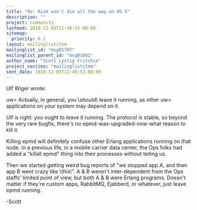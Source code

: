 ```yaml
---
title: "Re: Riak won't die all the way on OS X"
description: ""
project: community
lastmod: 2010-12-03T11:40:53-08:00
sitemap:
  priority: 0.2
layout: mailinglistitem
mailinglist_id: "msg01707"
mailinglist_parent_id: "msg01681"
author_name: "Scott Lystig Fritchie"
project_section: "mailinglistitem"
sent_date: 2010-12-03T11:40:53-08:00
---
```



Ulf Wiger  wrote:

uw&gt; Actually, in general, you \\_should\\_ leave it running, as other
uw&gt; applications on your system may depend on it.

Ulf is right: you ought to leave it running. The protocol is stable, so
beyond the very rare bugfix, there's no epmd-was-upgraded-now-what
reason to kill it.

Killing epmd will definitely confuse other Erlang applications running
on that node. In a previous life, in a mobile carrier data center, the
Ops folks had added a "killall epmd" thing into their processes without
telling us.

Then we started getting weird bug reports of "we stopped app A, and then
app B went crazy like \\*this\\*". A & B weren't inter-dependent from the
Ops staffs' limited point of view, but both A & B were Erlang programs.
Doesn't matter if they're custom apps, RabbitMQ, Ejabberd, or whatever,
just leave epmd running.

-Scott

